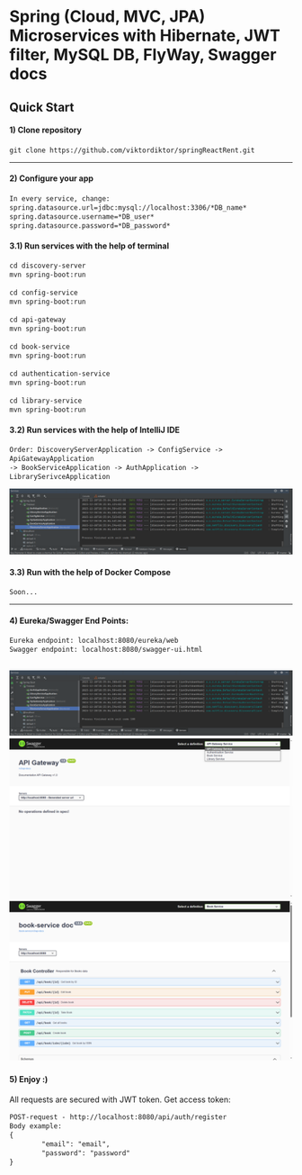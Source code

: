 # **Spring (Cloud, MVC, JPA) Microservices with Hibernate, JWT filter, MySQL DB, FlyWay, Swagger docs**
Quick Start
---  
#### 1) Clone repository
    git clone https://github.com/viktordiktor/springReactRent.git
---  
#### 2) Configure your app
    In every service, change:
    spring.datasource.url=jdbc:mysql://localhost:3306/*DB_name*
    spring.datasource.username=*DB_user*
    spring.datasource.password=*DB_password*

#### 3.1) Run services with the help of terminal
    cd discovery-server
    mvn spring-boot:run

    cd config-service
    mvn spring-boot:run

    cd api-gateway
    mvn spring-boot:run

    cd book-service
    mvn spring-boot:run

    cd authentication-service
    mvn spring-boot:run

    cd library-service
    mvn spring-boot:run

#### 3.2) Run services with the help of IntelliJ IDE
    Order: DiscoveryServerApplication -> ConfigService -> ApiGatewayApplication  
    -> BookServiceApplication -> AuthApplication -> LibrarySerivceApplication
![Services launch](./services.PNG)

#### 3.3) Run with the help of Docker Compose
    Soon...
---
#### 4) Eureka/Swagger End Points:
    Eureka endpoint: localhost:8080/eureka/web
    Swagger endpoint: localhost:8080/swagger-ui.html
![Services launch](./services.PNG)
![Swagger Main Screen](./swagger1.png)
![Swagger Book Service](./swagger2.png)
---
#### 5) Enjoy :)
All requests are secured with JWT token.
Get access token: 

    POST-request - http://localhost:8080/api/auth/register
    Body example:
    {
            "email": "email",
            "password": "password"
    }
    



